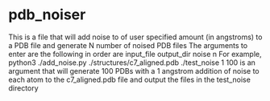 # pdb_noiser

This is a file that will add noise to of user specified amount (in angstroms) to a PDB file and generate N number of noised PDB files
The arguments to enter are the following in order are
      input_file
      output_dir
      noise
      n
For example, python3 ./add_noise.py ./structures/c7_aligned.pdb ./test_noise 1 100 is an argument that will generate 100 PDBs with a 1 angstrom 
addition of noise to each atom to the c7_aligned.pdb file and output the files in the test_noise directory
